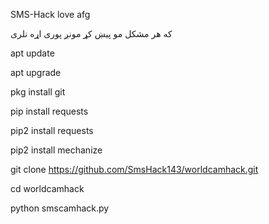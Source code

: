 SMS-Hack love afg


که هر مشکل مو پیښ کړ مونږ پوری اړه نلری


apt update


apt upgrade


pkg install git


pip install requests


pip2 install requests


pip2 install mechanize


git clone https://github.com/SmsHack143/worldcamhack.git


cd worldcamhack

python smscamhack.py
